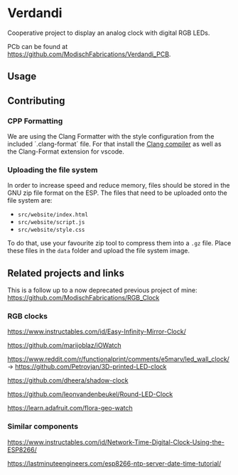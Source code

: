 # Verdandi
Cooperative project to display an analog clock with digital RGB LEDs.

PCb can be found at https://github.com/ModischFabrications/Verdandi_PCB.

## Usage




## Contributing
### CPP Formatting
We are using the Clang Formatter with the style configuration from the included ´.clang-format´ file. For that install the [Clang compiler](https://github.com/nextcloud/desktop/wiki) as well as the Clang-Format extension for vscode.

### Uploading the file system
In order to increase speed and reduce memory, files should be stored in the GNU zip file format on the ESP. The files that need to be uploaded onto the file system are: 
- `src/website/index.html`
- `src/website/script.js`
- `src/website/style.css`

To do that, use your favourite zip tool to compress them into a `.gz` file. Place these files in the `data` folder and upload the file system image.

## Related projects and links

This is a follow up to a now deprecated previous project of mine: https://github.com/ModischFabrications/RGB_Clock

### RGB clocks
https://www.instructables.com/id/Easy-Infinity-Mirror-Clock/

https://github.com/marijoblaz/iOWatch

https://www.reddit.com/r/functionalprint/comments/e5marv/led_wall_clock/ -> https://github.com/Petrovjan/3D-printed-LED-clock

https://github.com/dheera/shadow-clock

https://github.com/leonvandenbeukel/Round-LED-Clock

https://learn.adafruit.com/flora-geo-watch

### Similar components

https://www.instructables.com/id/Network-Time-Digital-Clock-Using-the-ESP8266/

https://lastminuteengineers.com/esp8266-ntp-server-date-time-tutorial/

